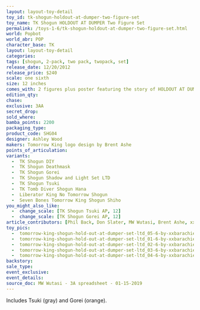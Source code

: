 ```yaml
---
layout: layout-toy-detail 
toy_id: tk-shogun-holdout-at-dumper-two-figure-set
toy_name: TK Shogun HOLDOUT AT DUMPER Two Figure Set
permalink: /toys-1-6/tk-shogun-holdout-at-dumper-two-figure-set.html
world: Popbot
world_abr: POP
character_base: TK
layout: layout-toy-detail
categories: 
tags: [shogun, 2-pack, two pack, twopack, set]
release_date: 12/20/2012
release_price: $240 
scale: one sixth
size: 12 inches
comes_with: 2 figures plus poster featuring the story of HOLDOUT AT DUMPER
edition_qty: 
chase: 
exclusive: 3AA
secret_drop: 
sold_where: 
bamba_points: 2200
packaging_type: 
product_code: SHG04
designer: Ashley Wood
makers: Tomorrow King logo design by Brent Ashe
points_of_articulation: 
variants: 
  -  TK Shogun DIY
  -  TK Shogun Deathmask
  -  TK Shogun Gorei
  -  TK Shogun Shadow and Light Set LTD
  -  TK Shogun Tsuki
  -  TK Tomb Diver Shogun Hana
  -  Liberator King No Tomorrow Shogun
  -  Seven Bones Tomorrow King Shogun Shiho
you_might_also_like: 
  -  change_scale: [TK Shogun Tsuki AP, 12]
  -  change_scale: [TK Shogun Gorei AP, 12]
article_contributors: [Phil Back, Don Slater, MW Wutasi, Brent Ashe, xxbarachielxx]
toy_pics: 
  -  tomorrow-king-shogun-hold-out-at-dumper-set-ltd_05-6-by-xxbarachielxx_via_instagram.jpg
  -  tomorrow-king-shogun-hold-out-at-dumper-set-ltd_01-6-by-xxbarachielxx_via_instagram.jpg
  -  tomorrow-king-shogun-hold-out-at-dumper-set-ltd_02-6-by-xxbarachielxx_via_instagram.jpg
  -  tomorrow-king-shogun-hold-out-at-dumper-set-ltd_03-6-by-xxbarachielxx_via_instagram.jpg
  -  tomorrow-king-shogun-hold-out-at-dumper-set-ltd_04-6-by-xxbarachielxx_via_instagram.jpg
backstory: 
sale_type: 
event_exclusive: 
event_details: 
source_doc: MW Wutasi - 3A spreadsheet - 01-15-2019
---
```

Includes Tsuki (gray) and Gorei (orange).